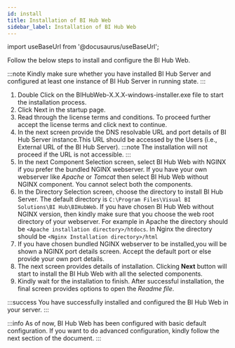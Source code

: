 ```yaml
---
id: install
title: Installation of BI Hub Web
sidebar_label: Installation of BI Hub Web
---
```


import useBaseUrl from '@docusaurus/useBaseUrl';

Follow the below steps to install and configure the BI Hub Web.

:::note
Kindly make sure whether you have installed BI Hub Server and configured at least one instance of BI Hub Server in running state.
:::

1. Double Click on the BIHubWeb-X.X.X-windows-installer.exe file to start the installation process.
1. Click Next in the startup page.
1. Read through the license terms and conditions. To proceed further accept the license terms and click next to continue.
1. In the next screen provide the DNS resolvable URL and port details of BI Hub Server instance.This URL should be accessed by the Users (i.e., External URL of the BI Hub Server).
:::note
The installation will not proceed if the URL is not accessible.
:::
1. In the next Component Selection screen, select BI Hub Web with NGINX if you prefer the bundled NGINX webserver. If you have your own webserver like *Apache* or *Tomcat* then select BI Hub Web without NGINX component. You cannot select both the components.
1. In the Directory Selection screen, choose the directory to install BI Hub Server. The default directory is `C:\Program Files\Visual BI Solutions\BI Hub\BIHubWeb`. If you have chosen BI Hub Web without NGINX version, then kindly make sure that you choose the web root directory of your webserver. For example in Apache the directory should be `<Apache installation directory>/htdocs`. In Nginx the directory should be `<Nginx Installation directory>/html`
1. If you have chosen bundled NGINX webserver to be installed,you will be shown a NGINX port details screen. Accept the default port or else provide your own port details.
1. The next screen provides details of installation. Clicking **Next** button will start to install the BI Hub Web with all the selected components.
1. Kindly wait for the installation to finish. After successful installation, the final screen provides options to open the *Readme file*.

:::success
You have successfully installed and configured the BI Hub Web in your server.
:::

:::info
As of now, BI Hub Web has been configured with basic default configuration. If you want to do advanced configuration, kindly follow the next section of the document.
:::